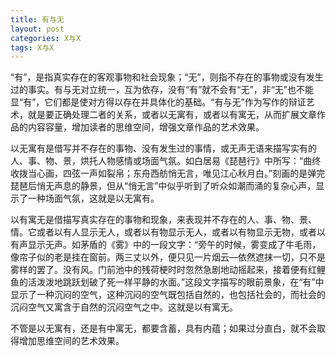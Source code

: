 ```yaml
---
title: 有与无
layout: post
categories: X与X
tags: X与X
---
```


“有”，是指真实存在的客观事物和社会现象；“无”，则指不存在的事物或没有发生过的事实。有与无对立统一，互为依存，没有“有”就不会有“无”，非“无”也不能显“有”，它们都是使对方得以存在并具体化的基础。“有与无”作为写作的辩证艺术，就是要正确处理二者的关系，或者以无寓有，或者以有寓无，从而扩展文章作品的内容容量，增加读者的思维空间，增强文章作品的艺术效果。

以无寓有是借写并不存在的事物、没有发生过的事情，或无声无语来描写实有的人、事、物、景，烘托人物感情或场面气氛。如白居易《琵琶行》中所写：“曲终收拨当心画，四弦一声如裂帛；东舟西舫悄无言，唯见江心秋月白。”刻画的是弹完琵琶后悄无声息的静景，但从“悄无言”中似乎听到了听众如潮而涌的复杂心声，显示了一种场面气氛，这就是以无寓有。

以有寓无是借描写真实存在的事物和现象，来表现并不存在的人、事、物、景、情。它或者以有人显示无人，或者以有物显示无人，或者以有物显示无物，或者以有声显示无声。如茅盾的《雾》中的一段文字：“旁午的时候，雾变成了牛毛雨，像帘子似的老是挂在窗前。两三丈以外，便只见一片烟云—依然遮抹一切，只不是雾样的罢了。没有风。门前池中的残荷梗时时忽然急剧地动摇起来，接着便有红鲤鱼的活泼泼地跳跃划破了死一样平静的水面。”这段文字描写的眼前景象，在“有”中显示了一种沉闷的空气，这种沉闷的空气既包括自然的，也包括社会的，而社会的沉闷空气又寓含于自然的沉闷空气之中。这就是以有寓无。

不管是以无寓有，还是有中寓无，都要含蓄，具有内蕴；如果过分直白，就不会取得增加思维空间的艺术效果。 